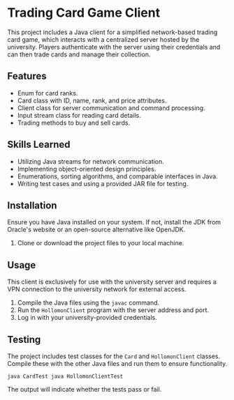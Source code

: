 # Trading Card Game Client

This project includes a Java client for a simplified network-based trading card game, which interacts with a centralized server hosted by the university. Players authenticate with the server using their credentials and can then trade cards and manage their collection.

## Features
- Enum for card ranks.
- Card class with ID, name, rank, and price attributes.
- Client class for server communication and command processing.
- Input stream class for reading card details.
- Trading methods to buy and sell cards.

## Skills Learned
- Utilizing Java streams for network communication.
- Implementing object-oriented design principles.
- Enumerations, sorting algorithms, and comparable interfaces in Java.
- Writing test cases and using a provided JAR file for testing.

## Installation
Ensure you have Java installed on your system. If not, install the JDK from Oracle's website or an open-source alternative like OpenJDK.

1. Clone or download the project files to your local machine.

## Usage
This client is exclusively for use with the university server and requires a VPN connection to the university network for external access.

1. Compile the Java files using the `javac` command.
2. Run the `HollomonClient` program with the server address and port.
3. Log in with your university-provided credentials.

## Testing

The project includes test classes for the `Card` and `HollomonClient` classes. Compile these with the other Java files and run them to ensure functionality.

`java CardTest java HollomonClientTest`

The output will indicate whether the tests pass or fail.